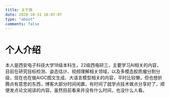 ```yaml
---
title: 关于我
date: 2020-10-31 16:07:07
type: "about"
comments: false
---
```


# 个人介绍

本人是西安电子科技大学18级本科生，22级西电研三，主要学习AI相关的内容，目前在研究目标检测、姿态估计、视频理解相关领域，以及多模态胶质瘤分割分级，现在也在做AIGC图文生成、大语言模型相关的内容，平时比较懒，但也想折腾点有意思的东西，博客大部分时间闲置，有时间了就学点技术做点分享好了，顺便发点论文阅读的内容，虽然目前看来并没有什么时间，也没什么人看。

<div id="map-container">
    <!-- ClustrMaps 小组件 -->
    <script type="text/javascript" id="clustrmaps" src="//clustrmaps.com/map_v2.js?d=hSQxLkJwqN2UCuhsAPVCJvXTolnQZMcCfM-o5jykIa8&cl=ffffff&w=a"></script>
</div>